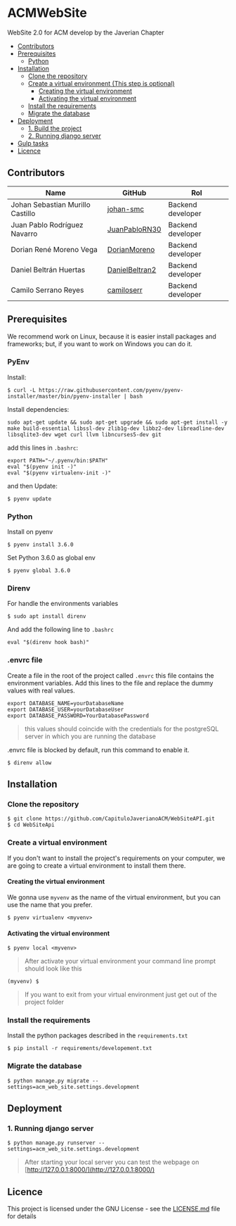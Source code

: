 # ACMWebSite
WebSite 2.0 for ACM develop by the Javerian Chapter

- [Contributors](#contributors)
- [Prerequisites](#prerequisites)
	- [Python](#python)
- [Installation](#installation)
	- [Clone the repository](#clone-the-repository)
	- [Create a virtual environment (This step is optional)](#create-a-virtual-environment-this-step-is-optional)
		- [Creating the virtual environment](#creating-the-virtual-environment)
		- [Activating the virtual environment](#activating-the-virtual-environment)
	- [Install the requirements](#install-the-requirements)
	- [Migrate the database](#migrate-the-database)
- [Deployment](#deployment)
	- [1. Build the project](#1-build-the-project)
	- [2. Running django server](#2-running-django-server)
- [Gulp tasks](#gulp-tasks)
- [Licence](#licence)

## Contributors
| Name                             | GitHub                                             | Rol                |
| -------------------------------- | -------------------------------------------------  | ------------------ |
| Johan Sebastian Murillo Castillo | [johan-smc](https://github.com/johan-smc)          | Backend developer  |
| Juan Pablo Rodríguez Navarro     | [JuanPabloRN30](https://github.com/JuanPabloRN30)  | Backend developer  |
| Dorian René Moreno Vega          | [DorianMoreno](https://github.com/DorianMoreno)    | Backend developer  |
| Daniel Beltrán Huertas           | [DanielBeltran2](https://github.com/DanielBeltran2)| Backend developer  |
| Camilo Serrano Reyes             | [camiloserr](https://github.com/camiloserr)        | Backend developer  |

## Prerequisites

We recommend work on Linux, because it is easier install packages and frameworks; but, if you want to work on Windows you can do it.

### PyEnv

Install:

```shell
$ curl -L https://raw.githubusercontent.com/pyenv/pyenv-installer/master/bin/pyenv-installer | bash
```

Install dependencies:

```shell
sudo apt-get update && sudo apt-get upgrade && sudo apt-get install -y make build-essential libssl-dev zlib1g-dev libbz2-dev libreadline-dev libsqlite3-dev wget curl llvm libncurses5-dev git
```

add this lines in `.bashrc`:

```
export PATH="~/.pyenv/bin:$PATH"
eval "$(pyenv init -)"
eval "$(pyenv virtualenv-init -)"
```

and then Update:

```
$ pyenv update
```

### Python

Install on pyenv

```shell
$ pyenv install 3.6.0
```

Set Python 3.6.0 as global env

```shell
$ pyenv global 3.6.0
```

### Direnv

For handle the environments variables

```shell
$ sudo apt install direnv
```

And add the following line to `.bashrc`

```
eval "$(direnv hook bash)"
```

### .envrc file

Create a file in the root of the project called `.envrc` this file contains the environment variables.
Add this lines to the file and replace the dummy values with real values.

```
export DATABASE_NAME=yourDatabaseName
export DATABASE_USER=yourDatabaseUser
export DATABASE_PASSWORD=YourDatabasePassword
```

> this values should coincide with the credentials for the postgreSQL server in which you are running the database

.envrc file is blocked by default, run this command to enable it.

```shell
$ direnv allow
```


## Installation
### Clone the repository

```shell
$ git clone https://github.com/CapituloJaverianoACM/WebSiteAPI.git
$ cd WebSiteApi 
```

### Create a virtual environment

If you don't want to install the project's requirements on your computer, we are going to create a virtual environment to install them there.

#### Creating the virtual environment

We gonna use `myvenv` as the name of the virtual environment, but you can use the name that you prefer.

```shell
$ pyenv virtualenv <myvenv>
```

#### Activating the virtual environment

```shell
$ pyenv local <myvenv>
```

> After activate your virtual environment your command line prompt should look like this

```shell
(myvenv) $
```

> If you want to exit from your virtual environment just get out of the project folder

### Install the requirements

Install the python packages described in the `requirements.txt`

```shell
$ pip install -r requirements/developement.txt
```

### Migrate the database

```shell
$ python manage.py migrate --settings=acm_web_site.settings.development
```

## Deployment

### 1. Running django server

```shell
$ python manage.py runserver --settings=acm_web_site.settings.development
```

> After starting your local server you can test the webpage on [http://127.0.0.1:8000/](http://127.0.0.1:8000/)


## Licence
This project is licensed under the GNU License - see the [LICENSE.md](https://github.com/CapituloJaverianoACM/ACMWebSite/blob/master/LICENSE) file for details
